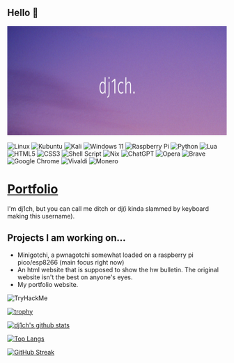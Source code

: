 ## Hello 👋

<p align="center">
  <img width="900" height="250" src="https://github.com/dj1ch/dj1ch/blob/main/Add%20a%20subheading.png">
</p>

![Linux](https://img.shields.io/badge/Linux-FCC624?style=for-the-badge&logo=linux&logoColor=black)
![Kubuntu](https://img.shields.io/badge/-KUbuntu-%230079C1?style=for-the-badge&logo=kubuntu&logoColor=white)
![Kali](https://img.shields.io/badge/Kali-268BEE?style=for-the-badge&logo=kalilinux&logoColor=white)
![Windows 11](https://img.shields.io/badge/Windows%2011-%230079d5.svg?style=for-the-badge&logo=Windows%2011&logoColor=white)
![Raspberry Pi](https://img.shields.io/badge/-RaspberryPi-C51A4A?style=for-the-badge&logo=Raspberry-Pi)
![Python](https://img.shields.io/badge/python-3670A0?style=for-the-badge&logo=python&logoColor=ffdd54)
![Lua](https://img.shields.io/badge/lua-%232C2D72.svg?style=for-the-badge&logo=lua&logoColor=white)
![HTML5](https://img.shields.io/badge/html5-%23E34F26.svg?style=for-the-badge&logo=html5&logoColor=white)
![CSS3](https://img.shields.io/badge/css3-%231572B6.svg?style=for-the-badge&logo=css3&logoColor=white)
![Shell Script](https://img.shields.io/badge/shell_script-%23121011.svg?style=for-the-badge&logo=gnu-bash&logoColor=white)
![Nix](https://img.shields.io/badge/NIX-5277C3.svg?style=for-the-badge&logo=NixOS&logoColor=white)
![ChatGPT](https://img.shields.io/badge/chatGPT-74aa9c?style=for-the-badge&logo=openai&logoColor=white)
![Opera](https://img.shields.io/badge/Opera-FF1B2D?style=for-the-badge&logo=Opera&logoColor=white)
![Brave](https://img.shields.io/badge/Brave-FB542B?style=for-the-badge&logo=Brave&logoColor=white)
![Google Chrome](https://img.shields.io/badge/Google%20Chrome-4285F4?style=for-the-badge&logo=GoogleChrome&logoColor=white)
![Vivaldi](https://img.shields.io/badge/Vivaldi-EF3939?style=for-the-badge&logo=Vivaldi&logoColor=white)
![Monero](https://img.shields.io/badge/monero-FF6600?style=for-the-badge&logo=monero&logoColor=white)

# [Portfolio](https://dj1ch.github.io)

I'm dj1ch, but you can call me ditch or dj(i kinda slammed by keyboard making this username).

## Projects I am working on...
- Minigotchi, a pwnagotchi somewhat loaded on a raspberry pi pico/esp8266 (main focus right now)
- An html website that is supposed to show the hw bulletin. The original website isn't the best on anyone's eyes.
- My portfolio website.

<img src="https://tryhackme-badges.s3.amazonaws.com/tg.1ch0712.png" alt="TryHackMe">

[![trophy](https://github-profile-trophy.vercel.app/?username=dj1ch&theme=onedark)](https://github.com/ryo-ma/github-profile-trophy)

[![dj1ch's github stats](https://github-readme-stats.vercel.app/api?username=dj1ch&layout=compact&theme=dark)](https://github.com/dj1ch)

[![Top Langs](https://github-readme-stats.vercel.app/api/top-langs/?username=dj1ch&theme=dark)](https://github.com/dj1ch)

[![GitHub Streak](https://github-readme-streak-stats.herokuapp.com?user=dj1ch&theme=dark)](https://git.io/streak-stats)
<!---
dj1ch/dj1ch is a ✨ special ✨ repository because its `README.md` (this file) appears on your GitHub profile.
You can click the Preview link to take a look at your changes.
--->
